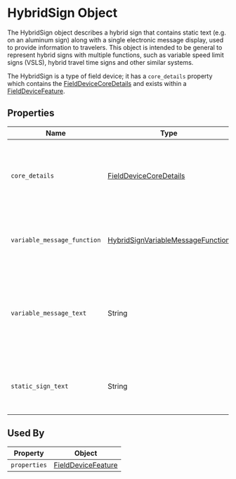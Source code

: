 # HybridSign Object
The HybridSign object describes a hybrid sign that contains static text (e.g. on an aluminum sign) along with a single electronic message display, used to provide information to travelers. This object is intended to be general to represent hybrid signs with multiple functions, such as variable speed limit signs (VSLS), hybrid travel time signs and other similar systems.

The HybridSign is a type of field device; it has a `core_details` property which contains the [FieldDeviceCoreDetails](/spec-content/objects/FieldDeviceCoreDetails.md) and exists within a [FieldDeviceFeature](/spec-content/objects/FieldDeviceFeature.md).

## Properties 
Name | Type | Description | Conformance | Notes
--- | --- | --- | --- | ---
`core_details` | [FieldDeviceCoreDetails](/spec-content/objects/FieldDeviceCoreDetails.md) | The core details of the field device shared by all field devices types, not specific to hybrid signs. | Required | This property appears on all field devices.
`variable_message_function` | [HybridSignVariableMessageFunction](/spec-content/enumerated-types/HybridSignVariableMessageFunction.md) | The function the variable message displayed (e.g. a speed limit). | Required |
`variable_message_text` | String | A text representation of the message currently posted to the electronic component of the hybrid sign. | Required |
`static_sign_text` | String | The static text on the non-electronic component of the hybrid sign. | Optional |

## Used By
Property | Object
--- | --- 
`properties` | [FieldDeviceFeature](/spec-content/objects/FieldDeviceFeature.md)
